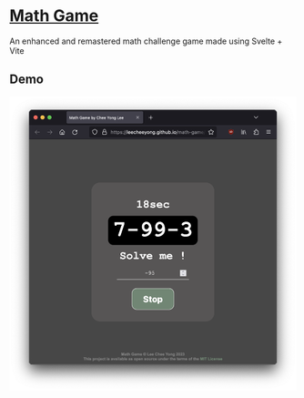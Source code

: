 # [Math Game](https://leecheeyong.github.io/math-challenge)
An enhanced and remastered math challenge game made using Svelte + Vite

## Demo
<img src="demo.png" width="600px">
